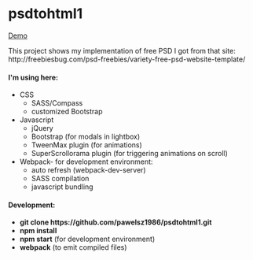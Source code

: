 <h1>psdtohtml1</h1>
<p><a href="http://pawelsz1986.github.io/psdtohtml1/">Demo</a></p>
<p>This project shows my implementation of free PSD I got from that site:  
http://freebiesbug.com/psd-freebies/variety-free-psd-website-template/</p>
<h4>I'm using here:</h4>
<ul>
    <li>CSS
        <ul>
            <li>SASS/Compass</li>
            <li>customized Bootstrap</li>
        </ul>
    </li>
    <li>Javascript
        <ul>
            <li>jQuery</li>
            <li>Bootstrap (for modals in lightbox)</li>
            <li>TweenMax plugin (for animations)</li>
            <li>SuperScrollorama plugin (for triggering animations on scroll)</li>
        </ul>
    </li>
    <li>Webpack- for development environment:
        <ul>
            <li>auto refresh (webpack-dev-server)</li>
            <li>SASS compilation</li>
            <li>javascript bundling</li>
        </ul>
    </li>
</ul>

<h4>Development:</h4>
<ul>
    <li><b>git clone https://github.com/pawelsz1986/psdtohtml1.git</b></li>
    <li><b>npm install</b></li>
    <li><b>npm start</b> (for development environment)</li>
    <li><b>webpack</b> (to emit compiled files)</li>
</ul>

